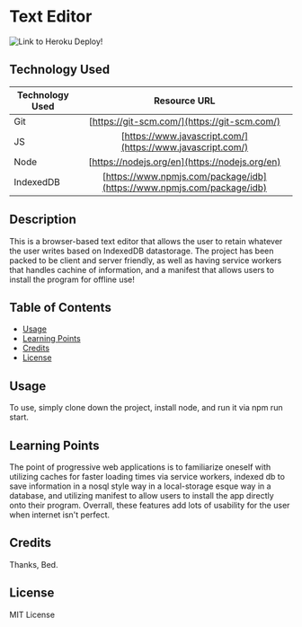 # Text Editor

![Link to Heroku Deploy!](https://pwa-text-editorrr.herokuapp.com/)

## Technology Used

| Technology Used         | Resource URL           |
| ------------- |:-------------:|
| Git | [https://git-scm.com/](https://git-scm.com/)     |
| JS  | [https://www.javascript.com/](https://www.javascript.com/)     |
| Node  | [https://nodejs.org/en](https://nodejs.org/en)     |
| IndexedDB | [https://www.npmjs.com/package/idb](https://www.npmjs.com/package/idb)     |


## Description

This is a browser-based text editor that allows the user to retain whatever the user writes based on IndexedDB datastorage.
The project has been packed to be client and server friendly, as well as having service workers that handles cachine of information, and a manifest that allows users to install the program for offline use!

## Table of Contents


* [Usage](#usage)
* [Learning Points](#learning-points)
* [Credits](#credits)
* [License](#license)


## Usage

To use, simply clone down the project, install node, and run it via npm run start.


## Learning Points

The point of progressive web applications is to familiarize oneself with utilizing caches for faster loading times via service workers, indexed db to save information in a nosql style way in a local-storage esque way in a database, and utilizing manifest to allow users to install the app directly onto their program.
Overrall, these features add lots of usability for the user when internet isn't perfect. 


## Credits

Thanks, Bed.


## License

MIT License
